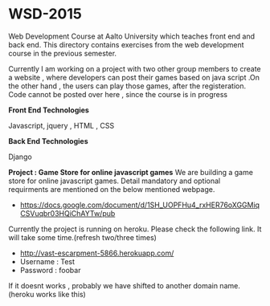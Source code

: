 # WSD-2015
Web Development Course at  Aalto University which teaches front end and back end. This directory contains exercises from the web development course in the previous semester.

Currently I am working on a project with two other group members to create a website , where developers can post their games based on java script .On the other hand , the users can play those games, after the registeration. Code cannot be posted over here , since the course is in progress


**Front End Technologies**

Javascript, jquery , HTML , CSS

**Back End Technologies**

Django


**Project : Game Store for online javascript games**
We are building a game store for online javascript games. Detail mandatory and optional requirments are mentioned on the below mentioned webpage.

* https://docs.google.com/document/d/1SH_UOPFHu4_rxHER76oXGGMiqCSVuqbr03HQiChAYTw/pub

Currently the project is running on heroku. Please check the following link. It will take some time.(refresh two/three times)
* http://vast-escarpment-5866.herokuapp.com/
* Username : Test  
* Password : foobar

If it doesnt works , probably we have shifted to another domain name.(heroku works like this)
